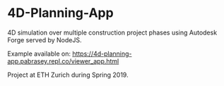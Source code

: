 # 4D-Planning-App

4D simulation over multiple construction project phases using Autodesk Forge served by NodeJS.

Example available on: https://4d-planning-app.pabrasey.repl.co/viewer_app.html

Project at ETH Zurich during Spring 2019.
